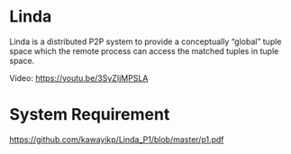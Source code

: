 # Linda
Linda  is a distributed P2P system to provide a conceptually “global” tuple space which the remote process can access the matched tuples in tuple space.

Video: https://youtu.be/3SyZIjMPSLA


# System Requirement
https://github.com/kawayikp/Linda_P1/blob/master/p1.pdf
